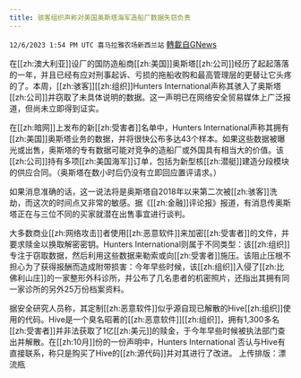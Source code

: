 ```yaml
---
title: 骇客组织声称对美国奥斯塔海军造船厂数据失窃负责
---
```

`12/6/2023 1:54 PM UTC 喜马拉雅农场新西兰站` [轉載自GNews](https://gnews.org/articles/2078321)

在[[zh:澳大利亚]]设厂的国防造船商[[zh:美国]]奥斯塔[[zh:公司]]经历了起起落落的一年，并且已经有应对刑事起诉、亏损的拖船收购和最高管理层的更替让它头疼的了。本周，[[zh:骇客]][[zh:组织]]Hunters International声称其骇入了奥斯塔[[zh:公司]]并窃取了未具体说明的数据。这一声明已在网络安全贸易媒体上广泛报道，但尚未立即得到证实。 

在[[zh:暗网]]上发布的新[[zh:受害者]]名单中，Hunters International声称其拥有[[zh:美国]]奥斯塔业务的数据，并将很快公布多达43个样本。如果这些数据被曝光或出售，奥斯塔的专有数据可能对竞争的造船厂或外国具有相当大的价值。该[[zh:公司]]持有多项[[zh:美国海军]]订单，包括为新型核[[zh:潜艇]]建造分段模块的供应合同。（奥斯塔在数小时后仍没有立即回应置评请求。）

如果消息准确的话，这一说法将是奥斯塔自2018年以来第二次被[[zh:骇客]]洗劫，而这次的时间点又非常的敏感。据《[[zh:金融]]评论报》报道，有消息传奥斯塔正在与三位不同的买家就潜在出售事宜进行谈判。

大多数商业[[zh:网络攻击]]者使用[[zh:恶意软件]]来加密[[zh:受害者]]的文件，并要求赎金以换取解密密钥。Hunters International则属于不同类型：该[[zh:组织]]专注于窃取数据，然后利用这些数据来勒索或向[[zh:受害者]]施压。该阻止压根不担心为了获得报酬而造成附带损害：今年早些时候，该[[zh:组织]]入侵了[[zh:比佛利山庄]]的一家整形外科诊所，并公布了几名患者的机密照片，还指出其拥有同一家诊所的另外25万份档案资料。

据安全研究人员称，其定制[[zh:恶意软件]]似乎源自现已解散的Hive[[zh:组织]]使用的代码。Hive是一个臭名昭著的[[zh:恶意软件]][[zh:组织]]，拥有1,300多名[[zh:受害者]]并非法获取了1亿[[zh:美元]]的赎金，于今年早些时候被执法部门查出并解散。在[[zh:10月]]份的一份声明中，Hunters International 否认与Hive有直接联系，称只是购买了Hive的[[zh:源代码]]并对其进行了改进。
上传排版：漂流瓶
